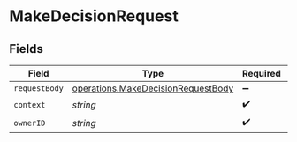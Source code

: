 # MakeDecisionRequest


## Fields

| Field                                                                                    | Type                                                                                     | Required                                                                                 | Description                                                                              |
| ---------------------------------------------------------------------------------------- | ---------------------------------------------------------------------------------------- | ---------------------------------------------------------------------------------------- | ---------------------------------------------------------------------------------------- |
| `requestBody`                                                                            | [operations.MakeDecisionRequestBody](../../models/operations/makedecisionrequestbody.md) | :heavy_minus_sign:                                                                       | N/A                                                                                      |
| `context`                                                                                | *string*                                                                                 | :heavy_check_mark:                                                                       | N/A                                                                                      |
| `ownerID`                                                                                | *string*                                                                                 | :heavy_check_mark:                                                                       | N/A                                                                                      |